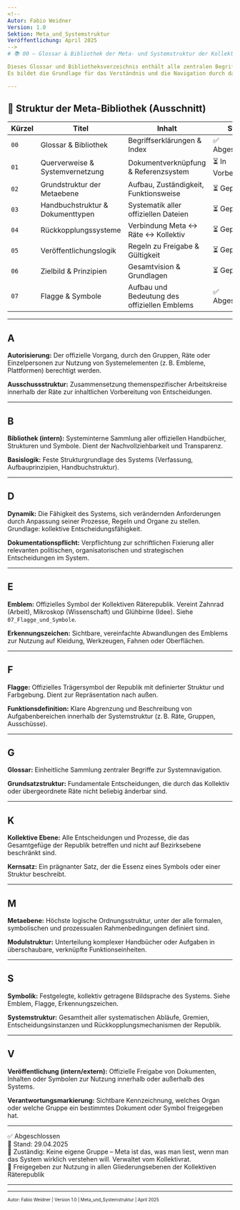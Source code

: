 ```yaml
---
<!--
Autor: Fabio Weidner
Version: 1.0
Sektion: Meta_und_Systemstruktur
Veröffentlichung: April 2025
-->
# 📚 00 – Glossar & Bibliothek der Meta- und Systemstruktur der Kollektiven Räterepublik

Dieses Glossar und Bibliotheksverzeichnis enthält alle zentralen Begriffe und eine strukturierte Übersicht aller offiziellen Dokumente, Symbole, Handbücher und Systemverbindungen der Kollektiven Räterepublik.  
Es bildet die Grundlage für das Verständnis und die Navigation durch das gesamte System.

---
```


## 🧾 Struktur der Meta-Bibliothek (Ausschnitt)

| Kürzel | Titel | Inhalt | Status |
|--------|-------|--------|--------|
| `00` | Glossar & Bibliothek | Begriffserklärungen & Index | ✅ Abgeschlossen |
| `01` | Querverweise & Systemvernetzung | Dokumentverknüpfung & Referenzsystem | ⏳ In Vorbereitung |
| `02` | Grundstruktur der Metaebene | Aufbau, Zuständigkeit, Funktionsweise | ⏳ Geplant |
| `03` | Handbuchstruktur & Dokumenttypen | Systematik aller offiziellen Dateien | ⏳ Geplant |
| `04` | Rückkopplungssysteme | Verbindung Meta ↔ Räte ↔ Kollektiv | ⏳ Geplant |
| `05` | Veröffentlichungslogik | Regeln zu Freigabe & Gültigkeit | ⏳ Geplant |
| `06` | Zielbild & Prinzipien | Gesamtvision & Grundlagen | ⏳ Geplant |
| `07` | Flagge & Symbole | Aufbau und Bedeutung des offiziellen Emblems | ✅ Abgeschlossen |

---

## A

**Autorisierung:** Der offizielle Vorgang, durch den Gruppen, Räte oder Einzelpersonen zur Nutzung von Systemelementen (z. B. Embleme, Plattformen) berechtigt werden.

**Ausschussstruktur:** Zusammensetzung themenspezifischer Arbeitskreise innerhalb der Räte zur inhaltlichen Vorbereitung von Entscheidungen.

---

## B

**Bibliothek (intern):** Systeminterne Sammlung aller offiziellen Handbücher, Strukturen und Symbole. Dient der Nachvollziehbarkeit und Transparenz.

**Basislogik:** Feste Strukturgrundlage des Systems (Verfassung, Aufbauprinzipien, Handbuchstruktur).

---

## D

**Dynamik:** Die Fähigkeit des Systems, sich verändernden Anforderungen durch Anpassung seiner Prozesse, Regeln und Organe zu stellen. Grundlage: kollektive Entscheidungsfähigkeit.

**Dokumentationspflicht:** Verpflichtung zur schriftlichen Fixierung aller relevanten politischen, organisatorischen und strategischen Entscheidungen im System.

---

## E

**Emblem:** Offizielles Symbol der Kollektiven Räterepublik. Vereint Zahnrad (Arbeit), Mikroskop (Wissenschaft) und Glühbirne (Idee). Siehe `07_Flagge_und_Symbole`.

**Erkennungszeichen:** Sichtbare, vereinfachte Abwandlungen des Emblems zur Nutzung auf Kleidung, Werkzeugen, Fahnen oder Oberflächen.

---

## F

**Flagge:** Offizielles Trägersymbol der Republik mit definierter Struktur und Farbgebung. Dient zur Repräsentation nach außen.

**Funktionsdefinition:** Klare Abgrenzung und Beschreibung von Aufgabenbereichen innerhalb der Systemstruktur (z. B. Räte, Gruppen, Ausschüsse).

---

## G

**Glossar:** Einheitliche Sammlung zentraler Begriffe zur Systemnavigation.

**Grundsatzstruktur:** Fundamentale Entscheidungen, die durch das Kollektiv oder übergeordnete Räte nicht beliebig änderbar sind.

---

## K

**Kollektive Ebene:** Alle Entscheidungen und Prozesse, die das Gesamtgefüge der Republik betreffen und nicht auf Bezirksebene beschränkt sind.

**Kernsatz:** Ein prägnanter Satz, der die Essenz eines Symbols oder einer Struktur beschreibt.

---

## M

**Metaebene:** Höchste logische Ordnungsstruktur, unter der alle formalen, symbolischen und prozessualen Rahmenbedingungen definiert sind.

**Modulstruktur:** Unterteilung komplexer Handbücher oder Aufgaben in überschaubare, verknüpfte Funktionseinheiten.

---

## S

**Symbolik:** Festgelegte, kollektiv getragene Bildsprache des Systems. Siehe Emblem, Flagge, Erkennungszeichen.

**Systemstruktur:** Gesamtheit aller systematischen Abläufe, Gremien, Entscheidungsinstanzen und Rückkopplungsmechanismen der Republik.

---

## V

**Veröffentlichung (intern/extern):** Offizielle Freigabe von Dokumenten, Inhalten oder Symbolen zur Nutzung innerhalb oder außerhalb des Systems.

**Verantwortungsmarkierung:** Sichtbare Kennzeichnung, welches Organ oder welche Gruppe ein bestimmtes Dokument oder Symbol freigegeben hat.

---

✅ Abgeschlossen  
📅 Stand: 29.04.2025  
🏩 Zuständig: Keine eigene Gruppe – Meta ist das, was man liest, wenn man das System wirklich verstehen will. Verwaltet vom Kollektivrat.  
🔐 Freigegeben zur Nutzung in allen Gliederungsebenen der Kollektiven Räterepublik

---

---

<sub><sup>Autor: Fabio Weidner | Version 1.0 | Meta_und_Systemstruktur | April 2025</sup></sub>
